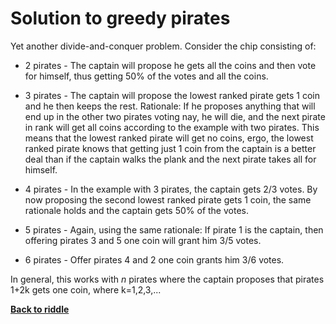 Solution to greedy pirates
==========================

Yet another divide-and-conquer problem. Consider the chip consisting of:

* 2 pirates - The captain will propose he gets all the coins and then vote for
  himself, thus getting 50% of the votes and all the coins.

* 3 pirates - The captain will propose the lowest ranked pirate gets 1 coin and
  he then keeps the rest. Rationale: If he proposes anything that will end up in
  the other two pirates voting nay, he will die, and the next pirate in rank
  will get all coins according to the example with two pirates. This means that
  the lowest ranked pirate will get no coins, ergo, the lowest ranked pirate
  knows that getting just 1 coin from the captain is a better deal than if the
  captain walks the plank and the next pirate takes all for himself.

* 4 pirates - In the example with 3 pirates, the captain gets 2/3 votes. By now
  proposing the second lowest ranked pirate gets 1 coin, the same rationale holds
  and the captain gets 50% of the votes.

* 5 pirates - Again, using the same rationale: If pirate 1 is the captain, then
  offering pirates 3 and 5 one coin will grant him 3/5 votes.

* 6 pirates - Offer pirates 4 and 2 one coin grants him 3/6 votes.

In general, this works with *n* pirates where the captain proposes that pirates
1+2k gets one coin, where k=1,2,3,...

[**Back to riddle**](../solutions/pirates.md)